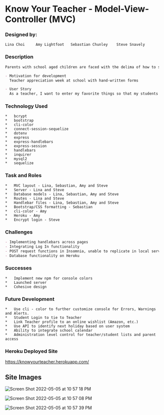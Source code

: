 # Know Your Teacher - Model-View-Controller (MVC)

### Designed by:

    Lina Choi     Amy Lightfoot   Sebastian Chunley    Steve Snavely

### Description

```md
Parents with school aged children are faced with the delima of how to show appreciation for their children's teacher. We created Know Your Teacher app to help with the task of choosing a gift based on teacher's interests and likes by allowing teachers to communicate their favorite things for students/parents to make gift giving easy.

- Motivation for development
  Teacher appreciation week at school with hand-written forms

- User Story
  As a teacher, I want to enter my favorite things so that my students are able to buy things that I enjoy.
```

### Technology Used

    *   bcrypt
    *   bootstrap
    *   cli-color
    *   connect-session-sequelize
    *   dotenv
    *   express
    *   express-handlebars
    *   express-session
    *   handlebars
    *   inquirer
    *   mysql2
    *   sequelize

### Task and Roles

    *   MVC layout - Lina, Sebastian, Amy and Steve
    *   Server - Lina and Steve
    *   Database models - Lina, Sebastian, Amy and Steve
    *   Routes - Lina and Steve
    *   Handlebar files - Lina, Sebastian, Amy and Steve
    *   Bootstrap/CSS formatting - Sebastian
    *   cli-color - Amy
    *   Heroku - Amy
    *   Encrypt login - Steve

### Challenges

```md
- Implementing handlebars across pages
- Integrating Log In functionality
- POST request functions in Insomnia, unable to replicate in local server
- Database functionality on Heroku
```

### Successes

    *   Implement new npm for console colors
    *   Launched server
    *   Cohesive design

### Future Development

    *   Use cli - color to further customize console for Errors, Warnings and Alerts.
    *   Student Login to tie to Teacher
    *   Link Teacher profile to an online wishlist (Amazon, etc.)
    *   Use API to identify next holiday based on user system
    *   Ability to integrate school calendar
    *   Administration level control for teacher/student lists and parent access

### Heroku Deployed Site

https://knowyourteacher.herokuapp.com/

## Site Images

![Screen Shot 2022-05-05 at 10 57 18 PM](https://user-images.githubusercontent.com/100983245/167059565-c1e6e9d5-ca03-41b1-9172-356bf0f695db.png)

![Screen Shot 2022-05-05 at 10 57 08 PM](https://user-images.githubusercontent.com/100983245/167059570-63d3c4c7-94cd-4721-9891-722af1436750.png)

![Screen Shot 2022-05-05 at 10 57 39 PM](https://user-images.githubusercontent.com/100983245/167059571-d0e2991f-c4ab-4c39-9d56-599b9e913213.png)
